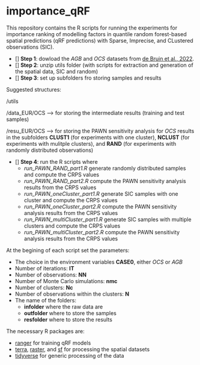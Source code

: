 # importance_qRF

This repository contains the R scripts for running the experiments for importance ranking of modelling factors in quantile random forest-based spatial predictions (qRF predictions) with Sparse, Imprecise, and CLustered observations (SIC).

- [] **Step 1**: dowload the *AGB* and *OCS* datasets from [de Bruin et al., 2022](https://doi.org/10.5281/zenodo.6513429).
- [] **Step 2**: unzip utils folder (with scripts for extraction and generation of the spatial data, SIC and random)
- [] **Step 3**: set up subfolders fro storing samples and results

Suggested structures:

/utils

/data_EUR/OCS --> for storing the intermediate results (training and test samples)

/resu_EUR/OCS --> for storing the PAWN sensitivity analysis for *OCS* results in the subfolders **CLUST1** (for experiments with one cluster), **NCLUST** (for experiments with mulitple clusters), and **RAND** (for experiments with randomly distributed observations)

- [] **Step 4**: run the R scripts where
  - *run_PAWN_RAND_part1.R*  generate randomly distributed samples and compute the CRPS values
  - *run_PAWN_RAND_part2.R*  compute the PAWN sensitivity analysis results from the CRPS values
  - *run_PAWN_oneCluster_part1.R*  generate SIC samples with one cluster and compute the CRPS values
  - *run_PAWN_oneCluster_part2.R*  compute the PAWN sensitivity analysis results from the CRPS values
  - *run_PAWN_multiCluster_part1.R*  generate SIC samples with multiple clusters and compute the CRPS values
  - *run_PAWN_multiCluster_part2.R*  compute the PAWN sensitivity analysis results from the CRPS values

At the begining of each script set the parameters:
- The choice in the environment variables **CASE0**, either *OCS* or *AGB* 
- Number of iterations: **IT**
- Number of observations: **NN**
- Number of Monte Carlo simulations: **nmc**
- Number of clusters: **Nc**
- Number of observations within the clusters: **N**
- The name of the folders:
  - **infolder** where the raw data are
  - **outfolder** where to store the samples
  - **resfolder** where to store the results

The necessary R packages are:
- [ranger](https://doi.org/10.32614/CRAN.package.ranger) for training qRF models
- [terra](https://doi.org/10.32614/CRAN.package.terra), [raster](https://doi.org/10.32614/CRAN.package.raster), and [sf](https://doi.org/10.32614/CRAN.package.sf) for processing the spatial datasets
- [tidyverse](https://doi.org/10.32614/CRAN.package.tidyverse) for generic processing of the data
  
